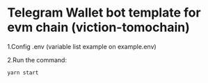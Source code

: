 # Telegram Wallet bot template for evm chain (viction-tomochain)
  1.Config .env (variable list example on example.env)
      
  2.Run the command:
  
    yarn start
